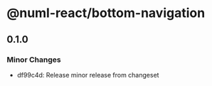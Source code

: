 # @numl-react/bottom-navigation

## 0.1.0

### Minor Changes

- df99c4d: Release minor release from changeset
